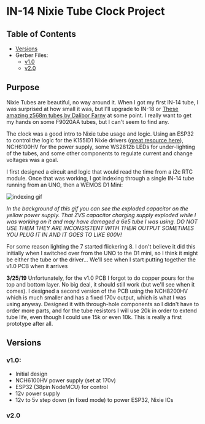 # IN-14 Nixie Tube Clock Project

## Table of Contents
- [Versions](#Versions)
- Gerber Files:
    - [v1.0](pcbV1.0)
    - [v2.0](pcbV2.0)

## Purpose

Nixie Tubes are beautiful, no way around it. When I got my first IN-14 tube, I was surprised at how small it was, but I'll upgrade to IN-18 or [These amazing z568m tubes by Dalibor Farny](https://daliborfarny.com/product/rz568m-nixie-tube/) at some point. I really want to get my hands on some F9020AA tubes, but I can't seem to find any.

The clock was a good intro to Nixie tube usage and logic. Using an ESP32 to control the logic for the K155ID1 Nixie drivers ([great resource here](https://archive.fo/euOg7)), NCH6100HV for the power supply, some WS2812b LEDs for under-lighting of the tubes, and some other components to regulate current and change voltages was a goal.

I first designed a circuit and logic that would read the time from a i2c RTC module. Once that was working, I got indexing through a single IN-14 tube running from an UNO, then a WEMOS D1 Mini:

![indexing gif](media/in-14indexing.gif)

_In the background of this gif you can see the exploded capacitor on the yellow power supply. That ZVS capacitor charging supply exploded while I was working on it and may have damaged a 6e5 tube I was using. DO NOT USE THEM THEY ARE INCONSISTENT WITH THEIR OUTPUT SOMETIMES YOU PLUG IT IN AND IT GOES TO LIKE 600V!_

For some reason lighting the 7 started flickering 8. I don't believe it did this initially when I switched over from the UNO to the D1 mini, so I think it might be either the tube or the driver... We'll see when I start putting together the v1.0 PCB when it arrives

**3/25/19**
Unfortunately, for the v1.0 PCB I forgot to do copper pours for the top and bottom layer. No big deal, it should still work (but we'll see when it comes). I designed a second version of the PCB using the NCH8200HV which is much smaller and has a fixed 170v output, which is what I was using anyway. Designed it with through-hole components so I didn't have to order more parts, and for the tube resistors I will use 20k in order to extend tube life, even though I could use 15k or even 10k. This is really a first prototype after all.

## Versions

### v1.0:

- Initial design
- NCH6100HV power supply (set at 170v)
- ESP32 (38pin NodeMCU) for control
- 12v power supply
- 12v to 5v step down (in fixed mode) to power ESP32, Nixie ICs

### v2.0
